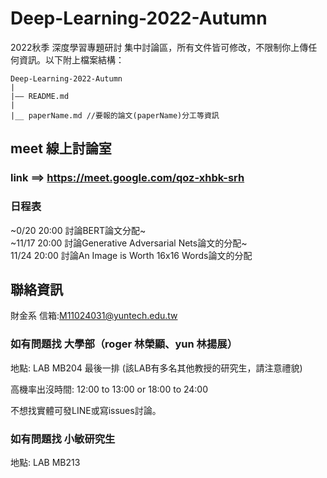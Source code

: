 # Deep-Learning-2022-Autumn
2022秋季 深度學習專題研討 集中討論區，所有文件皆可修改，不限制你上傳任何資訊。以下附上檔案結構：

    Deep-Learning-2022-Autumn
    |
    |—— README.md
    |
    |__ paperName.md //要報的論文(paperName)分工等資訊

## meet 線上討論室

### link ==> https://meet.google.com/qoz-xhbk-srh

### 日程表

~0/20 20:00 討論BERT論文分配~<br>
~11/17 20:00 討論Generative Adversarial Nets論文的分配~<br>
11/24 20:00 討論An Image is Worth 16x16 Words論文的分配

## 聯絡資訊
財金系
信箱:M11024031@yuntech.edu.tw

### 如有問題找 大學部（roger 林榮顯、yun 林揚展）

地點: LAB MB204 最後一排 (該LAB有多名其他教授的研究生，請注意禮貌)

高機率出沒時間: 12:00 to 13:00 or 18:00 to 24:00

不想找實體可發LINE或寫issues討論。

### 如有問題找 小敏研究生

地點: LAB MB213
